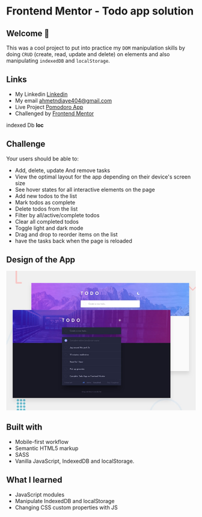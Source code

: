 # Frontend Mentor - Todo app solution
 
## Welcome 🍃

This was a cool project to put into practice my `DOM` manipulation skills by doing `CRUD` (create, read, update and delete) on elements and also manipulating `indexedDB` and `localStorage`.

## Links
- My Linkedin [Linkedin](https://www.linkedin.com/in/mouhametndiaye/)
- My email ahmetndiaye404@gmail.com
- Live Project [Pomodoro App](https://mouhametnd-pomodoro.netlify.app/)
- Challenged by [Frontend Mentor](https://www.frontendmentor.io/home)

indexed Db **loc**
## Challenge  

Your users should be able to:
- Add, delete, update And remove tasks
- View the optimal layout for the app depending on their device's screen size
- See hover states for all interactive elements on the page
- Add new todos to the list
- Mark todos as complete
- Delete todos from the list
- Filter by all/active/complete todos
- Clear all completed todos
- Toggle light and dark mode
- Drag and drop to reorder items on the list
- have the tasks back when the page is reloaded


## Design of the App
![Design preview for the Todo App page coding challenge](./assets/design/desktop-preview.jpg)

## Built with

- Mobile-first workflow
- Semantic HTML5 markup
- SASS
- Vanilla JavaScript, IndexedDB and localStorage.
  
## What I learned

- JavaScript modules
- Manipulate IndexedDB and localStorage
- Changing CSS custom properties with JS
